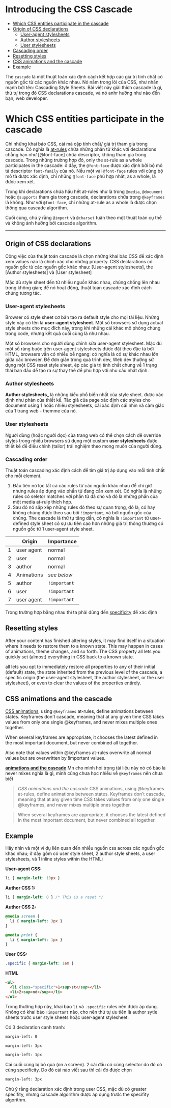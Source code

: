 # Introducing the CSS Cascade

- [Which CSS entities participate in the cascade](#which-css-entities-participate-in-the-cascade)
- [Origin of CSS declarations](#origin-of-css-declarations)
  - [User-agent stylesheets](#user-agent-stylesheets)
  - [Author stylesheets](#author-stylesheets)
  - [User stylesheets](#user-stylesheets)
- [Cascading order](#cascading-order)
- [Resetting styles](#resetting-styles)
- [CSS animations and the cascade](#CSS-animations-and-the-cascade)
- [Example](#example)

The `cascade` là một thuật toán xác định cách kết hợp các giá trị tính chất có nguồn gốc từ các nguồn khác nhau. Nó nằm trong lõi của CSS, như nhấn mạnh bởi tên: Cascading Style Sheets. Bài viết này giải thích cascade là gì, thứ tự trong đó CSS declarations cascade, và nó anhr hưởng như nào đến bạn, web developer.
# Which CSS entities participate in the cascade

Chỉ những khai báo CSS, cái mà cặp tính chất/ giá trị tham gia trong cascade. Có nghĩa là [at-rules](https://developer.mozilla.org/en-US/docs/Web/CSS/At-rule) chứa những phần tử khác với declarations chẳng hạn như [@font-face] chứa descriptor, không tham gia trong cascade. Trong những trường hợp đó,  only the at-rule as a whole participates in the cascade: ở đây, the `@font-face` được xác định bởi bộ mô tả descriptor `font-family` của nó. Nếu một vài `@font-face` rules với cùng bộ mô tả được xác định, chỉ những `@font-face` phù hợp nhất, as a whole, là được xem xét.

Trong khi declarations chứa hầu hết at-rules như là trong `@media`, `@document` hoặc `@supports` tham gia trong cascade, declarations chứa trong `@keyframes` là không. Như với `@font-face`, chỉ những at-rule as a whole là được chọn thông qua cascade algorithm.

Cuối cùng, chú ý rằng `@import` và `@charset` tuân theo một thuật toán cụ thể và không ảnh hưởng bởi cascade algorithm.
___
## Origin of CSS declarations 

Công việc của thuật toán cascade là chọn những khai báo CSS để xác định xem values nào là chính xác cho những property. CSS declarations có nguồn gốc từ các nguồn gốc khác nhau: [User-agent stylesheets], the [Author stylesheets] và [User stylesheet]

Mặc dù style sheet đến từ nhiều nguồn khác nhau, chúng chồng lên nhau trong không gian; để nó hoạt động, thuật toán cascade xác định cách chúng tương tác.

### User-agent stylesheets

Browser có style sheet cơ bản tạo ra default style cho mọi tài liệu. Những style này có tên là __user-agent stylesheet__. Một số browsers sử dụng actual style sheets cho mục đích này, trong khi những cái khác mô phỏng chúng trong code, nhưng kết quả cuối cùng là như nhau.

Một số browsers cho người dùng chỉnh sửa user-agent stylesheet. Mặc dù một số ràng buộc trên user-agent stylesheets được đặt theo đặc tả bởi HTML, browsers vẫn có nhiều bề ngang: có nghĩa là có sự khác nhau lớn giữa các browser. Để đơn giản trong quá trình dev, Web dev thường sử dụng một CSS reset style sheet, ép các giá trị tính chất chung về 1 trạng thái ban đầu để tạo ra sự thay thế để phù hợp với nhu cầu nhất định.

### Author stylesheets

__Author stylesheets___ là những kiểu phổ biến nhất của style sheet. được xác định như phàn của thiết kế. Tác giả của page xác định các styles cho document using 1 hoặc nhiều stylesheets, cái xác định cái nhìn và cảm giác của 1 trang web - themme của nó.

### User stylesheets

Người dùng (hoặc người đọc) của trang web có thể chọn cách để override styles trong nhiều browsers sử dụng một custom __user stylesheets__ được thiết kế để điều chỉnh (tailor) trải nghiệm theo mong muốn của người dùng.

### Cascading order

Thuật toán cascading xác định cách để tìm giá trị áp dụng vào mỗi tính chất cho mỗi element.
1. Đầu tiên nó lọc tất cả các rules từ các nguồn khác nhau để chỉ giữ nhưng rules áp dụng vào phần tử đang cần xem xét. Có nghĩa là những rules có seletor matches với phần tử đã cho và đó là những phần của một media at-rule thích hợp.
2. Sau đó nó sắp xếp những rules đó theo sự quan trọng, đó là, có hay không chúng được theo sau bởi `!important`, và bởi nguồn gốc của chúng. The cascade là thứ tự tăng dần, có nghĩa là `!important` từ user-defined style sheet có sự ưu tiên cao hơn những giá trị thông thường có nguồn gốc từ 1 user-agent style sheet.

|     | Origin                             |Importance                     |
|-----|------------|------------|
|1    |  user agent          |   normal         |
|2    |     	user       |       normal     |
|3    |       author     |      normal      |
|4    |     Animations       |         *see below*   |
|5    |       author     | `!important`   |
|6    |    user        |`!important`|
|7    |     user agent	       |`!important`|

Trong trường hợp bằng nhau thì ta phải dùng đến [specificity](https://developer.mozilla.org/en-US/docs/Web/CSS/Specificity) để xác định

## Resetting styles
After your content has finished altering styles, it may find itself in a situation where it needs to restore them to a known state. This may happen in cases of animations, theme changes, and so forth. The CSS property all lets you quickly set (almost) everything in CSS back to a known state.

all lets you opt to immediately restore all properties to any of their initial (default) state, the state inherited from the previous level of the cascade, a specific origin (the user-agent stylesheet, the author stylesheet, or the user stylesheet), or even to clear the values of the properties entirely.

## CSS animations and the cascade

[CSS animations](https://developer.mozilla.org/en-US/docs/CSS/Using_CSS_animations), using `@keyframes` at-rules, define animations between states. Keyframes don't cascade, meaning that at any given time CSS takes values from only one single @keyframes, and never mixes multiple ones together.

When several keyframes are appropriate, it chooses the latest defined in the most important document, but never combined all together.

Also note that values within @keyframes at-rules overwrite all normal values but are overwritten by !important values.

[__animations and the cascade__](https://developer.mozilla.org/en-US/docs/Web/CSS/Cascade#CSS_animations_and_the_cascade)
Mn cho mình hỏi trong tài liệu này nó có bảo là never mixes nghĩa là gì, mình cũng chưa học nhiều về `@keyframes` nên chưa biết
>*CSS animations and the cascade*
>CSS animations, using @keyframes at-rules, define animations between states. Keyframes don't cascade, meaning that at any given time CSS takes values from only one single @keyframes, and never mixes multiple ones together.

>When several keyframes are appropriate, it chooses the latest defined in the most important document, but never combined all together.




## Example

Hãy nhìn và một ví dụ liên quan đến nhiều nguồn css across các nguồn gốc khác nhau; ở đây gồm có user style sheet, 2 author style sheets, a user stylesheets, và 1 inline styles within the HTML:

__User-agent CSS:__
```CSS
li { margin-left: 10px }
```
__Author CSS 1:__
```CSS
li { margin-left: 0 } /* This is a reset */

```
__Author CSS 2:__
```CSS
@media screen {
  li { margin-left: 3px }
}

@media print {
  li { margin-left: 1px }
}
```
__User CSS:__

```CSS
.specific { margin-left: 1em }

```
__HTML__

```HTML
<ul>
  <li class="specific">1<sup>st</sup></li>
  <li>2<sup>nd</sup></li>
</ul>
```
Trong thường hợp này, khai báo `li` và `.specific` rules nên được áp dụng. Không có khai báo `!important` nào, cho nên thứ tự ưu tiên là author sytle sheets trước user style sheets hoặc user-agent stylesheet.

Có 3 declaration cạnh tranh:

```CSS
margin-left: 0
```

```CSS
margin-left: 3px
```

```CSS
margin-left: 1px
```
Cái cuối cùng bị bỏ qua (on a screen). 2 cái đầu có cùng selector do đó có cùng specificity. Do đó cái nào viết sau thì cái đó được chọn

```CSS
margin-left: 3px
```
Chú ý rằng declaration xác định trong user CSS, mặc dù có greater specifity, nhưng cascade algorithm được áp dụng trước the specifity algorithm.





















































































































